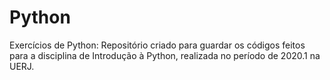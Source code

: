 # Python
Exercícios de Python:
Repositório criado para guardar os códigos feitos para a disciplina de Introdução à Python, realizada no período de 2020.1 na UERJ.

